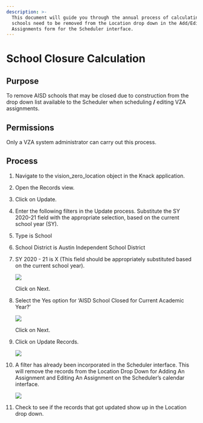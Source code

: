```yaml
---
description: >-
  This document will guide you through the annual process of calculating which
  schools need to be removed from the Location drop down in the Add/Edit
  Assignments form for the Scheduler interface.
---
```


# School Closure Calculation

## **Purpose** 

To remove AISD schools  that may be closed due to construction from the drop down list available to the Scheduler when scheduling **/** editing VZA assignments.

## **Permissions** 

Only a VZA system administrator can carry out this process.  


## **Process**

1. Navigate to the vision\_zero\_location object in the Knack application.
2. Open the Records view. 
3. Click on Update.
4. Enter the following filters in the Update process. Substitute the SY 2020-21 field with the appropriate selection, based on the current school year \(SY\).
5. Type is School
6. School District is Austin Independent School District
7. SY 2020 - 21 is X \(This field should be appropriately substituted based on the current school year\).

   ![](https://lh3.googleusercontent.com/YfAr7kTIEODlFxiMMJYcPdDkPeN7kZhtMd03v2hBgQIdWxgJToVKEiSMvWJHRs0p4SR_q_seKCI2g9NGTPwBK9Ux0wgSTU5wlfc9rkpuYbXg4kAjGggTcVmSPbpXA024o13J1XXo)

   Click on Next. 

8. Select the Yes option for ‘AISD School Closed for Current Academic Year?’ 

   ![](https://lh4.googleusercontent.com/PJN2qsmDqZd6HnvGOfSAIyDgK_qj2HLAD84JbO6Y454Gb1GK_GGdP88sTSqU3i_jpWhwkOYZIKS_IbAl5QgLhzqqPiwWGxk4COSX9h8p8D7w3t4l8XM29wcb9TFtmqg72J_lV9BA)

   Click on Next.

9. Click on Update Records.

   ![](https://lh4.googleusercontent.com/Pu_S0uZgHZXq62l0vy6zN5K4DnRoFx5cjflM5hNjyo85hDSLg7m8NRa1v2OIFqkyH8V3bhR3GNXTo6wCXgG-P0__RurBohc-JQimtp8pfurvxBbKS0fdo9cMIpScndnPJqW1DIcR)

10. A filter has already been incorporated in the Scheduler interface. This will remove the records from the Location Drop Down for Adding An Assignment and Editing An Assignment on the Scheduler’s calendar interface.

    ![](https://lh5.googleusercontent.com/uWIkIBgPRgmfcwWdjS8exRroAFnT7EP9KLodsBJqesMSa2KN1ajFlyGfAdQdG59BaLOfNEdPvd4BBN_kl4I3VqQG9CcY33dRh3BhShNE1aWIeY63TjHkCLgaekM1BPqrMSA35Qln)

11. Check to see if the records that got updated show up in the Location drop down.




